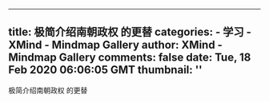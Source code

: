 
---
title: 极简介绍南朝政权 的更替
categories: 
    - 学习
    - XMind - Mindmap Gallery
author: XMind - Mindmap Gallery
comments: false
date: Tue, 18 Feb 2020 06:06:05 GMT
thumbnail: ''
---

<div>   
极简介绍南朝政权 的更替  
</div>
            